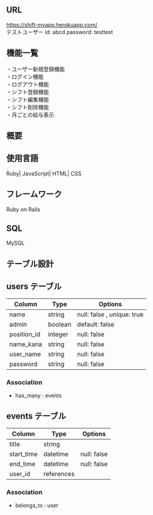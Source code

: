 ## URL 
https://shift-myapp.herokuapp.com/<br>
テストユーザー id: abcd password: testtest
## 機能一覧
・ユーザー新規登録機能<br>
・ログイン機能<br>
・ログアウト機能<br>
・シフト登録機能<br>
・シフト編集機能<br>
・シフト削除機能<br>
・月ごとの給与表示<br>
## 概要

## 使用言語
Ruby| JavaScript| HTML| CSS 
## フレームワーク
Ruby on Rails
## SQL
MySQL
## テーブル設計

## users テーブル

| Column      | Type       | Options                        |
| ----------- | ---------- | ------------------------------ |
| name        | string     | null: false , unique: true     |
| admin       | boolean    | default: false                 |
| position_id | integer    | null: false                    |
| name_kana   | string     | null: false                    |
| user_name   | string     | null: false                    | 
| password    | string     | null: false                    |

### Association
- has_many : events

## events テーブル

| Column      | Type       | Options                        |
| ----------- | ---------- | ------------------------------ |
| title       | string     |                                |
| start_time  | datetime   | null: false                    |
| end_time    | datetime   | null: false                    |
| user_id     | references |                                |

### Association
- belongs_to : user 